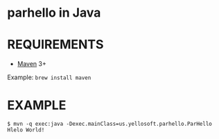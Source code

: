# parhello in Java

# REQUIREMENTS

* [Maven](http://maven.apache.org/) 3+

Example: `brew install maven`

# EXAMPLE

    $ mvn -q exec:java -Dexec.mainClass=us.yellosoft.parhello.ParHello
    Hlelo World!
